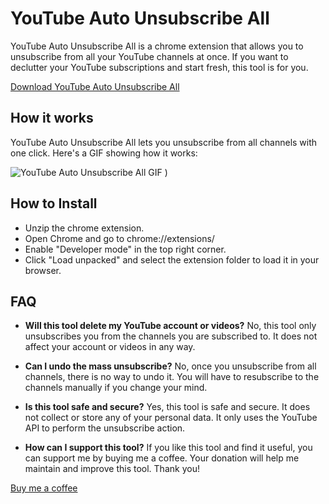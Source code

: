 # YouTube Auto Unsubscribe All

YouTube Auto Unsubscribe All is a chrome extension that allows you to unsubscribe from all your YouTube channels at once. If you want to declutter your YouTube subscriptions and start fresh, this tool is for you.

[Download YouTube Auto Unsubscribe All](https://drive.google.com/file/d/1HD-VTph1gkrDt9k53zEjPnALV-MZG0XU/view?usp=sharing)

## How it works

YouTube Auto Unsubscribe All  lets you unsubscribe from all channels with one click. Here's a GIF showing how it works:

![YouTube Auto Unsubscribe All GIF](https://github.com/ghosharnab00/youtube-unsubscribe-all/assets/35360371/8ce702dd-5750-4455-b0d9-3a9e911e5e5e)
)

## How to Install
* Unzip the chrome extension.
* Open Chrome and go to chrome://extensions/
* Enable "Developer mode" in the top right corner.
* Click "Load unpacked" and select the extension folder to load it in your browser.

## FAQ

- **Will this tool delete my YouTube account or videos?**
No, this tool only unsubscribes you from the channels you are subscribed to. It does not affect your account or videos in any way.

- **Can I undo the mass unsubscribe?**
No, once you unsubscribe from all channels, there is no way to undo it. You will have to resubscribe to the channels manually if you change your mind.

- **Is this tool safe and secure?**
Yes, this tool is safe and secure. It does not collect or store any of your personal data. It only uses the YouTube API to perform the unsubscribe action.

- **How can I support this tool?**
If you like this tool and find it useful, you can support me by buying me a coffee. Your donation will help me maintain and improve this tool. Thank you!

[Buy me a coffee](https://www.buymeacoffee.com/arnabghosh)
